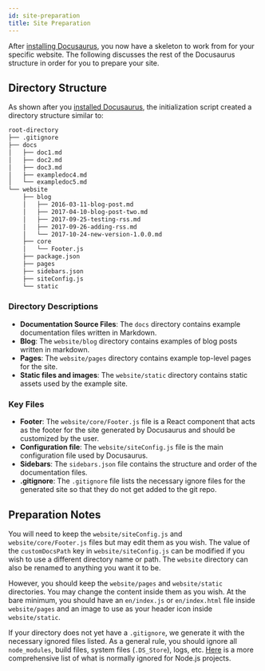 ```yaml
---
id: site-preparation
title: Site Preparation
---
```


After [installing Docusaurus](getting-started-installation.md), you now have a skeleton to work from for your specific website. The following discusses the rest of the Docusaurus structure in order for you to prepare your site.

## Directory Structure

As shown after you [installed Docusaurus](getting-started-installation.md), the initialization script created a directory structure similar to:

```bash
root-directory
├── .gitignore
├── docs
│   ├── doc1.md
│   ├── doc2.md
│   ├── doc3.md
│   ├── exampledoc4.md
│   └── exampledoc5.md
└── website
    ├── blog
    │   ├── 2016-03-11-blog-post.md
    │   ├── 2017-04-10-blog-post-two.md
    │   ├── 2017-09-25-testing-rss.md
    │   ├── 2017-09-26-adding-rss.md
    │   └── 2017-10-24-new-version-1.0.0.md
    ├── core
    │   └── Footer.js
    ├── package.json
    ├── pages
    ├── sidebars.json
    ├── siteConfig.js
    └── static
```

### Directory Descriptions

- **Documentation Source Files**: The `docs` directory contains example documentation files written in Markdown.
- **Blog**: The `website/blog` directory contains examples of blog posts written in markdown.
- **Pages**: The `website/pages` directory contains example top-level pages for the site.
- **Static files and images**: The `website/static` directory contains static assets used by the example site.

### Key Files

- **Footer**: The `website/core/Footer.js` file is a React component that acts as the footer for the site generated by Docusaurus and should be customized by the user.
- **Configuration file**: The `website/siteConfig.js` file is the main configuration file used by Docusaurus.
- **Sidebars**: The `sidebars.json` file contains the structure and order of the documentation files.
- **.gitignore**: The `.gitignore` file lists the necessary ignore files for the generated site so that they do not get added to the git repo.

## Preparation Notes

You will need to keep the `website/siteConfig.js` and `website/core/Footer.js` files but may edit them as you wish. The value of the `customDocsPath` key in `website/siteConfig.js` can be modified if you wish to use a different directory name or path. The `website` directory can also be renamed to anything you want it to be.

However, you should keep the `website/pages` and `website/static` directories. You may change the content inside them as you wish. At the bare minimum, you should have an `en/index.js` or `en/index.html` file inside `website/pages` and an image to use as your header icon inside `website/static`.

If your directory does not yet have a `.gitignore`, we generate it with the necessary ignored files listed. As a general rule, you should ignore all `node_modules`, build files, system files (`.DS_Store`), logs, etc. [Here](https://github.com/github/gitignore/blob/master/Node.gitignore) is a more comprehensive list of what is normally ignored for Node.js projects.
